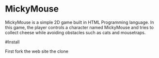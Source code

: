 # MickyMouse

MickyMouse is a simple 2D game built in  HTML Programming language. In this game, the player controls a character named MickyMouse and tries to collect cheese while avoiding obstacles such as cats and mousetraps.

#Install

First fork the web site
the clone
